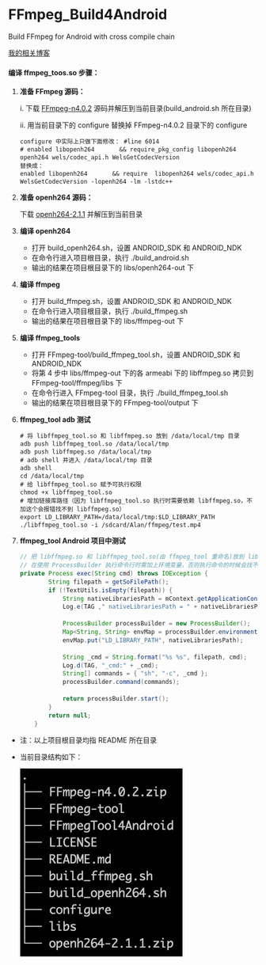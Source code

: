 # FFmpeg_Build4Android
Build FFmpeg for Android with cross compile chain

[我的相关博客](https://blog.csdn.net/u011520181/article/details/107357250)

#### 编译 ffmpeg_toos.so 步骤：

1. **准备 FFmpeg 源码：**

   i. 下载 [FFmpeg-n4.0.2](https://github.com/FFmpeg/FFmpeg/releases/tag/n4.0.2) 源码并解压到当前目录(build_android.sh 所在目录)

   ii. 用当前目录下的 configure 替换掉  FFmpeg-n4.0.2 目录下的 configure

   ```shell
   configure 中实际上只做下面修改： #line 6014
   # enabled libopenh264       && require_pkg_config libopenh264 openh264 wels/codec_api.h WelsGetCodecVersion
   替换成：
   enabled libopenh264       && require  libopenh264 wels/codec_api.h WelsGetCodecVersion -lopenh264 -lm -lstdc++
   ```

2. **准备 openh264 源码：**

   下载 [openh264-2.1.1](https://github.com/cisco/openh264/releases/tag/v2.1.1) 并解压到当前目录

3. **编译 openh264**

   - 打开 build_openh264.sh，设置 ANDROID_SDK 和 ANDROID_NDK
   - 在命令行进入项目根目录，执行 ./build_android.sh
   - 输出的结果在项目根目录下的 libs/openh264-out 下

4. **编译 ffmpeg**

   - 打开 build_ffmpeg.sh，设置 ANDROID_SDK 和 ANDROID_NDK
   - 在命令行进入项目根目录，执行 ./build_ffmpeg.sh
   - 输出的结果在项目根目录下的  libs/ffmpeg-out 下

5. **编译 ffmpeg_tools**

   - 打开 FFmpeg-tool/build_ffmpeg_tool.sh，设置 ANDROID_SDK 和 ANDROID_NDK
   - 将第 4 步中 libs/ffmpeg-out 下的各 armeabi 下的 libffmpeg.so 拷贝到 FFmpeg-tool/ffmpeg/libs 下
   - 在命令行进入 FFmpeg-tool 目录，执行 ./build_ffmpeg_tool.sh
   - 输出的结果在项目根目录下的   FFmpeg-tool/output 下

6. **ffmpeg_tool  adb 测试**

   ```shell
   # 将 libffmpeg_tool.so 和 libffmpeg.so 放到 /data/local/tmp 目录
   adb push libffmpeg_tool.so /data/local/tmp
   adb push libffmpeg.so /data/local/tmp
   # adb shell 并进入 /data/local/tmp 目录
   adb shell
   cd /data/local/tmp
   # 给 libffmpeg_tool.so 赋予可执行权限
   chmod +x libffmpeg_tool.so
   # 增加链接库路径（因为 libffmpeg_tool.so 执行时需要依赖 libffmpeg.so，不加这个会报错找不到 libffmpeg.so）
   export LD_LIBRARY_PATH=/data/local/tmp:$LD_LIBRARY_PATH
   ./libffmpeg_tool.so -i /sdcard/Alan/ffmpeg/test.mp4
   ```

7. **ffmpeg_tool Android 项目中测试**

   ```java
   // 把 libffmpeg.so 和 libffmpeg_tool.so(由 ffmpeg_tool 重命名)放到 libs 目录下打包到 APK
   // 在使用 ProcessBuilder 执行命令行时需加上环境变量，否则执行命令的时候会找不到 libffmpeg.so：
   private Process exec(String cmd) throws IOException {
           String filepath = getSoFilePath();
           if (!TextUtils.isEmpty(filepath)) {
               String nativeLibrariesPath = mContext.getApplicationContext().getApplicationInfo().nativeLibraryDir;
               Log.e(TAG ," nativeLibrariesPath = " + nativeLibrariesPath);

               ProcessBuilder processBuilder = new ProcessBuilder();
               Map<String, String> envMap = processBuilder.environment();
               envMap.put("LD_LIBRARY_PATH", nativeLibrariesPath);

               String _cmd = String.format("%s %s", filepath, cmd);
               Log.d(TAG, "_cmd:" + _cmd);
               String[] commands = { "sh", "-c", _cmd };
               processBuilder.command(commands);

               return processBuilder.start();
           }
           return null;
       }
   ```

- 注：以上项目根目录均指 README 所在目录

- 当前目录结构如下：

  ![目录结构](./Screenshots/001.png)

